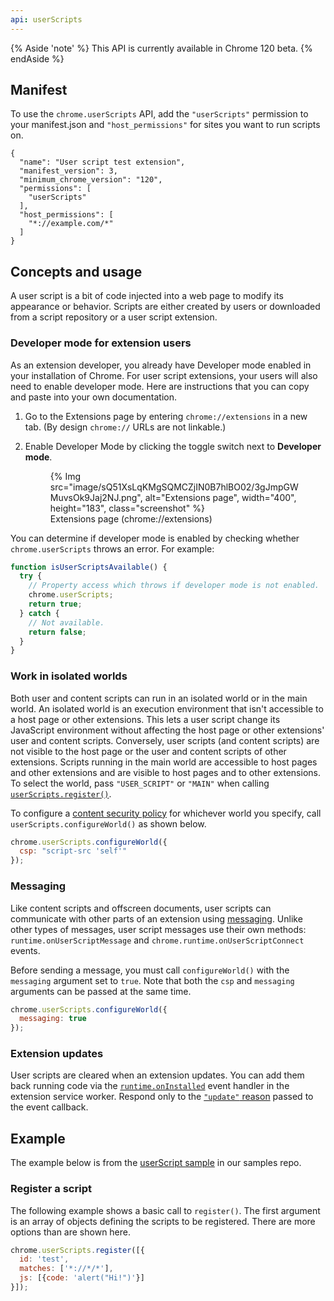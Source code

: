 ```yaml
---
api: userScripts
---
```

{% Aside 'note' %}
This API is currently available in Chrome 120 beta.
{% endAside %}

## Manifest

To use the `chrome.userScripts` API, add the `"userScripts"` permission to your manifest.json and `"host_permissions"` for sites you want to run scripts on.

```json/7-9
{
  "name": "User script test extension",
  "manifest_version": 3,
  "minimum_chrome_version": "120",
  "permissions": [
    "userScripts"
  ],
  "host_permissions": [
    "*://example.com/*"
  ]
}
```

## Concepts and usage

A user script is a bit of code injected into a web page to modify its appearance or behavior. Scripts are either created by users or downloaded from a script repository or a user script extension.

### Developer mode for extension users

As an extension developer, you already have Developer mode enabled in your installation of Chrome. For user script extensions, your users will also need to enable developer mode. Here are instructions that you can copy and paste into your own documentation.

1. Go to the Extensions page by entering `chrome://extensions` in a new tab. (By design `chrome://` URLs are not linkable.)
1. Enable Developer Mode by clicking the toggle switch next to **Developer mode**.
    <figure>
    {% Img src="image/sQ51XsLqKMgSQMCZjIN0B7hlBO02/3gJmpGWMuvsOk9Jaj2NJ.png", alt="Extensions page",
    width="400", height="183",  class="screenshot" %}

      <figcaption>
      Extensions page (chrome://extensions)
      </figcaption>
    </figure>

You can determine if developer mode is enabled by checking whether `chrome.userScripts` throws an error. For example:

```javascript
function isUserScriptsAvailable() {
  try {
    // Property access which throws if developer mode is not enabled.
    chrome.userScripts;
    return true;
  } catch {
    // Not available.
    return false;
  }
}
```

### Work in isolated worlds

Both user and content scripts can run in an isolated world or in the main world. An isolated world is an execution environment that isn't accessible to a host page or other extensions. This lets a user script change its JavaScript environment without affecting the host page or other extensions' user and content scripts. Conversely, user scripts (and content scripts) are not visible to the host page or the user and content scripts of other extensions. Scripts running in the main world are accessible to host pages and other extensions and are visible to host pages and to other extensions. To select the world, pass `"USER_SCRIPT"` or `"MAIN"` when calling [`userScripts.register()`](#method-register).

To configure a [content security policy](https://developer.mozilla.org/docs/Web/HTTP/CSP) for whichever world you specify, call `userScripts.configureWorld()` as shown below.

```javascript
chrome.userScripts.configureWorld({
  csp: "script-src 'self'"
});
```

### Messaging

Like content scripts and offscreen documents, user scripts can communicate with other parts of an extension using [messaging](/docs/extensions/mv3/messaging/). Unlike other types of messages, user script messages use their own methods: `runtime.onUserScriptMessage` and `chrome.runtime.onUserScriptConnect` events.

Before sending a message, you must call `configureWorld()` with the `messaging` argument set to `true`. Note that both the `csp` and `messaging` arguments can be passed at the same time.

```javascript
chrome.userScripts.configureWorld({
  messaging: true
});
```

### Extension updates

User scripts are cleared when an extension updates. You can add them back running code via the [`runtime.onInstalled`](/docs/extensions/reference/runtime/#event-onInstalled) event handler in the extension service worker. Respond only to the [`"update"` reason](/docs/extensions/reference/runtime/#type-OnInstalledReason:~:text=as%20an%20installation.-,%22update%22,-Specifies%20the%20event) passed to the event callback.

## Example

The example below is from the [userScript sample](https://github.com/GoogleChrome/chrome-extensions-samples/tree/main/api-samples/userScripts) in our samples repo.

### Register a script

The following example shows a basic call to `register()`. The first argument is an array of objects defining the scripts to be registered. There are more options than are shown here.

```javascript
chrome.userScripts.register([{
  id: 'test',
  matches: ['*://*/*'],
  js: [{code: 'alert("Hi!")'}]
}]);
```
